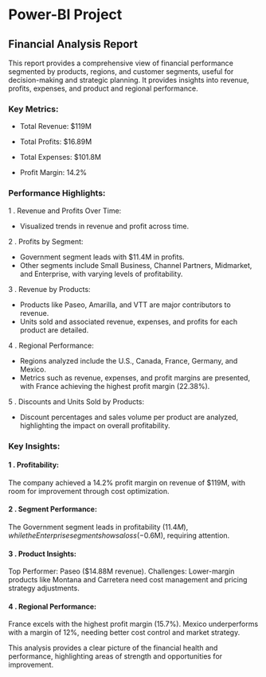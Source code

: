 # Power-BI Project
## Financial Analysis Report
This report provides a comprehensive view of financial performance segmented by products, regions, and customer segments, useful for decision-making and strategic planning.
It provides insights into revenue, profits, expenses, and product and regional performance.
### Key Metrics:

- Total Revenue: $119M

- Total Profits: $16.89M

- Total Expenses: $101.8M

- Profit Margin: 14.2%

### Performance Highlights:

1 . Revenue and Profits Over Time:
- Visualized trends in revenue and profit across time.

2 . Profits by Segment:
- Government segment leads with $11.4M in profits.
 - Other segments include Small Business, Channel Partners, Midmarket, and Enterprise, with varying levels of profitability.

3 . Revenue by Products:
- Products like Paseo, Amarilla, and VTT are major contributors to revenue.
- Units sold and associated revenue, expenses, and profits for each product are detailed.

4 . Regional Performance:
- Regions analyzed include the U.S., Canada, France, Germany, and Mexico.
- Metrics such as revenue, expenses, and profit margins are presented, with France achieving the highest profit margin (22.38%).

5 . Discounts and Units Sold by Products:
- Discount percentages and sales volume per product are analyzed, highlighting the impact on overall profitability.

### Key Insights:

#### 1 . Profitability: 
The company achieved a 14.2% profit margin on revenue of $119M, with room for improvement through cost optimization.

#### 2 . Segment Performance:
The Government segment leads in profitability ($11.4M), while the Enterprise segment shows a loss (-$0.6M), requiring attention.

#### 3 . Product Insights:
Top Performer: Paseo ($14.88M revenue).
Challenges: Lower-margin products like Montana and Carretera need cost management and pricing strategy adjustments.

#### 4 . Regional Performance:
France excels with the highest profit margin (15.7%).
Mexico underperforms with a margin of 12%, needing better cost control and market strategy.

This analysis provides a clear picture of the financial health and performance, highlighting areas of strength and opportunities for improvement.
